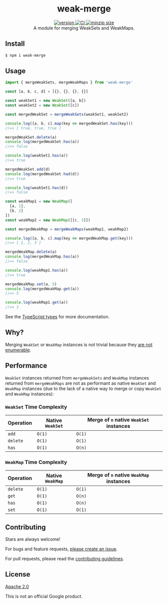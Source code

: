 <h1 align="center">
  weak-merge
</h1>

<div align="center">
  <a href="https://npmjs.org/package/weak-merge">
    <img src="https://badgen.now.sh/npm/v/weak-merge" alt="version" />
  </a>
  <a href="https://github.com/TomerAberbach/weak-merge/actions">
    <img src="https://github.com/TomerAberbach/weak-merge/workflows/CI/badge.svg" alt="CI" />
  </a>
  <a href="https://bundlephobia.com/result?p=weak-merge">
    <img src="https://badgen.net/bundlephobia/minzip/weak-merge" alt="minzip size" />
  </a>
</div>

<div align="center">
  A module for merging WeakSets and WeakMaps.
</div>

## Install

```sh
$ npm i weak-merge
```

## Usage

```js
import { mergeWeakSets, mergeWeakMaps } from 'weak-merge'

const [a, b, c, d] = [{}, {}, {}, {}]

const weakSet1 = new WeakSet([a, b])
const weakSet2 = new WeakSet([c])

const mergedWeakSet = mergeWeakSets(weakSet1, weakSet2)

console.log([a, b, c].map(key => mergedWeakSet.has(key)))
//=> [ true, true, true ]

mergedWeakSet.delete(a)
console.log(mergedWeakSet.has(a))
//=> false

console.log(weakSet1.has(a))
//=> true

mergedWeakSet.add(d)
console.log(mergedWeakSet.had(d))
//=> true

console.log(weakSet1.has(d))
//=> false

const weakMap1 = new WeakMap([
  [a, 1],
  [b, 2]
])
const weakMap2 = new WeakMap([[c, 3]])

const mergedWeakMap = mergeWeakMaps(weakMap1, weakMap2)

console.log([a, b, c].map(key => mergedWeakMap.get(key)))
//=> [ 1, 2, 3 ]

mergedWeakMap.delete(a)
console.log(mergedWeakMap.has(a))
//=> false

console.log(weakMap1.has(a))
//=> true

mergedWeakMap.set(a, 5)
console.log(mergedWeakMap.get(a))
//=> 5

console.log(weakMap1.get(a))
//=> 1
```

See the
[TypeScript types](https://github.com/TomerAberbach/weak-merge/blob/main/src/index.d.ts)
for more documentation.

## Why?

Merging `WeakSet` or `WeakMap` instances is not trivial because they
[are not enumerable](https://javascript.info/weakmap-weakset).

## Performance

`WeakSet` instances returned from `mergeWeakSets` and `WeakMap` instances
returned from `mergeWeakMaps` are not as performant as native `WeakSet` and
`WeakMap` instances (due to the lack of a native way to merge or copy `WeakSet`
and `WeakMap` instances):

### `WeakSet` Time Complexity

| Operation | Native `WeakSet` | Merge of `n` native `WeakSet` instances |
| --------- | ---------------- | --------------------------------------- |
| `add`     | `O(1)`           | `O(1)`                                  |
| `delete`  | `O(1)`           | `O(1)`                                  |
| `has`     | `O(1)`           | `O(n)`                                  |

### `WeakMap` Time Complexity

| Operation | Native `WeakMap` | Merge of `n` native `WeakMap` instances |
| --------- | ---------------- | --------------------------------------- |
| `delete`  | `O(1)`           | `O(1)`                                  |
| `get`     | `O(1)`           | `O(n)`                                  |
| `has`     | `O(1)`           | `O(n)`                                  |
| `set`     | `O(1)`           | `O(1)`                                  |

## Contributing

Stars are always welcome!

For bugs and feature requests,
[please create an issue](https://github.com/TomerAberbach/weak-merge/issues/new).

For pull requests, please read the
[contributing guidelines](https://github.com/TomerAberbach/lfi/blob/master/contributing.md).

## License

[Apache 2.0](https://github.com/TomerAberbach/weak-merge/blob/main/license)

This is not an official Google product.
